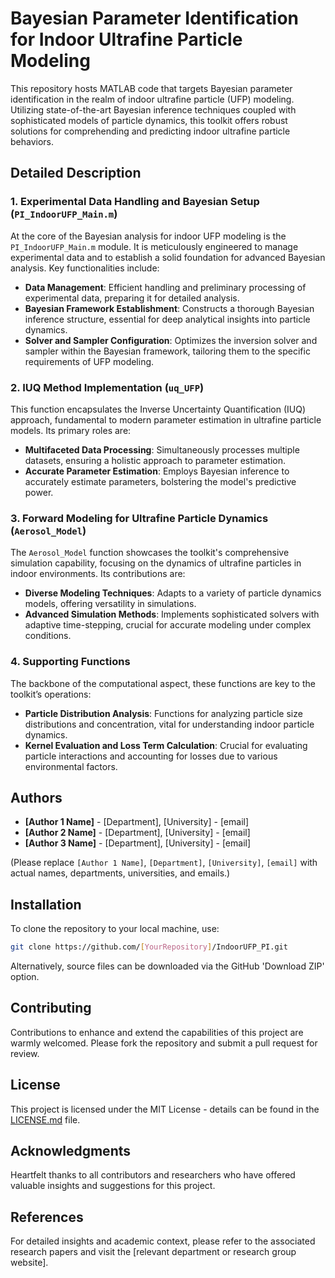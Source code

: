 # Bayesian Parameter Identification for Indoor Ultrafine Particle Modeling

This repository hosts MATLAB code that targets Bayesian parameter identification in the realm of indoor ultrafine particle (UFP) modeling. Utilizing state-of-the-art Bayesian inference techniques coupled with sophisticated models of particle dynamics, this toolkit offers robust solutions for comprehending and predicting indoor ultrafine particle behaviors.

## Detailed Description

### 1. Experimental Data Handling and Bayesian Setup (`PI_IndoorUFP_Main.m`)
At the core of the Bayesian analysis for indoor UFP modeling is the `PI_IndoorUFP_Main.m` module. It is meticulously engineered to manage experimental data and to establish a solid foundation for advanced Bayesian analysis. Key functionalities include:
- **Data Management**: Efficient handling and preliminary processing of experimental data, preparing it for detailed analysis.
- **Bayesian Framework Establishment**: Constructs a thorough Bayesian inference structure, essential for deep analytical insights into particle dynamics.
- **Solver and Sampler Configuration**: Optimizes the inversion solver and sampler within the Bayesian framework, tailoring them to the specific requirements of UFP modeling.

### 2. IUQ Method Implementation (`uq_UFP`)
This function encapsulates the Inverse Uncertainty Quantification (IUQ) approach, fundamental to modern parameter estimation in ultrafine particle models. Its primary roles are:
- **Multifaceted Data Processing**: Simultaneously processes multiple datasets, ensuring a holistic approach to parameter estimation.
- **Accurate Parameter Estimation**: Employs Bayesian inference to accurately estimate parameters, bolstering the model's predictive power.

### 3. Forward Modeling for Ultrafine Particle Dynamics (`Aerosol_Model`)
The `Aerosol_Model` function showcases the toolkit's comprehensive simulation capability, focusing on the dynamics of ultrafine particles in indoor environments. Its contributions are:
- **Diverse Modeling Techniques**: Adapts to a variety of particle dynamics models, offering versatility in simulations.
- **Advanced Simulation Methods**: Implements sophisticated solvers with adaptive time-stepping, crucial for accurate modeling under complex conditions.

### 4. Supporting Functions
The backbone of the computational aspect, these functions are key to the toolkit’s operations:
- **Particle Distribution Analysis**: Functions for analyzing particle size distributions and concentration, vital for understanding indoor particle dynamics.
- **Kernel Evaluation and Loss Term Calculation**: Crucial for evaluating particle interactions and accounting for losses due to various environmental factors.

## Authors

- **[Author 1 Name]** - [Department], [University] - [email]
- **[Author 2 Name]** - [Department], [University] - [email]
- **[Author 3 Name]** - [Department], [University] - [email]

(Please replace `[Author 1 Name]`, `[Department]`, `[University]`, `[email]` with actual names, departments, universities, and emails.)

## Installation

To clone the repository to your local machine, use:

```bash
git clone https://github.com/[YourRepository]/IndoorUFP_PI.git
```

Alternatively, source files can be downloaded via the GitHub 'Download ZIP' option.

## Contributing

Contributions to enhance and extend the capabilities of this project are warmly welcomed. Please fork the repository and submit a pull request for review.

## License

This project is licensed under the MIT License - details can be found in the [LICENSE.md](LICENSE.md) file.

## Acknowledgments

Heartfelt thanks to all contributors and researchers who have offered valuable insights and suggestions for this project.

## References

For detailed insights and academic context, please refer to the associated research papers and visit the [relevant department or research group website].
